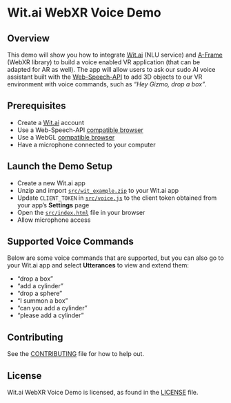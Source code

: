 # Wit.ai WebXR Voice Demo


## Overview

This demo will show you how to integrate [Wit.ai](https://wit.ai) (NLU service) and [A-Frame](https://aframe.io/) (WebXR library) to build a voice enabled VR application (that can be adapted for AR as well). The app will allow users to ask our sudo AI voice assistant built with the [Web-Speech-API](https://developer.mozilla.org/en-US/docs/Web/API/Web_Speech_API/Using_the_Web_Speech_API) to add 3D objects to our VR environment with voice commands, such as _“Hey Gizmo, drop a box”_.


## Prerequisites



*   Create a [Wit.ai](https://wit.ai) account
*   Use a Web-Speech-API [compatible browser](https://developer.mozilla.org/en-US/docs/Web/API/Web_Speech_API#browser_compatibility)
*   Use a WebGL [compatible browser](https://developer.mozilla.org/en-US/docs/Web/API/WebGL_API#browser_compatibility)
*   Have a microphone connected to your computer


## Launch the Demo Setup



*   Create a new Wit.ai app
*   Unzip and import [`src/wit_example.zip`](src/wit_example.zip) to your Wit.ai app
*   Update `CLIENT_TOKEN` in  [`src/voice.js`](src/voice.js) to the client token obtained from your app’s **Settings** page 
*   Open the [`src/index.html`](src/index.html) file in your browser
*   Allow microphone access


## Supported Voice Commands

Below are some voice commands that are supported, but you can also go to your Wit.ai app and select **Utterances** to view and extend them:



*   “drop a box”
*   “add a cylinder”
*   “drop a sphere”
*   “I summon a box”
*   “can you add a cylinder”
*   “please add a cylinder”


## Contributing

See the [CONTRIBUTING](CONTRIBUTING.md) file for how to help out.


## License

Wit.ai WebXR Voice Demo is licensed, as found in the [LICENSE](LICENSE) file.